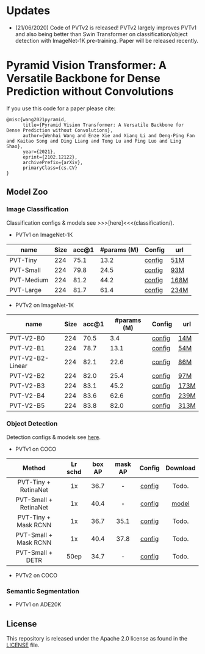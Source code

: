 # Updates
- (21/06/2020) Code of PVTv2 is released! PVTv2 largely improves PVTv1 and also being better than Swin Transformer on classification/object detection with ImageNet-1K pre-training. Paper will be released recently.

# Pyramid Vision Transformer: A Versatile Backbone for Dense Prediction without Convolutions

If you use this code for a paper please cite:

```
@misc{wang2021pyramid,
      title={Pyramid Vision Transformer: A Versatile Backbone for Dense Prediction without Convolutions}, 
      author={Wenhai Wang and Enze Xie and Xiang Li and Deng-Ping Fan and Kaitao Song and Ding Liang and Tong Lu and Ping Luo and Ling Shao},
      year={2021},
      eprint={2102.12122},
      archivePrefix={arXiv},
      primaryClass={cs.CV}
}
```

## Model Zoo

### Image Classification

Classification configs & models see >>>[here]<<<(classification/).

- PVTv1 on ImageNet-1K

| name | Size | acc@1 | #params (M) | Config | url |
| --- | --- | --- | --- | --- | --- |
| PVT-Tiny | 224 | 75.1 | 13.2 | [config](classification/configs/pvt/pvt_tiny.py) | [51M](https://drive.google.com/file/d/1yau8uMRl-mnlTAUn4I7vypss3wjVltt5/view?usp=sharing) |
| PVT-Small | 224 | 79.8 | 24.5 | [config](classification/configs/pvt/pvt_small.py) |[93M](https://drive.google.com/file/d/1ds9Rb9wRh9IzGV0CZMM0hnS0QAM_qyIF/view?usp=sharing) |
| PVT-Medium | 224 | 81.2 | 44.2 | [config](classification/configs/pvt/pvt_medium.py) |[168M](https://drive.google.com/file/d/1c2EkzszygPET83h-w4eh-Ef4V_d1a8kw/view?usp=sharing) |
| PVT-Large | 224 | 81.7 | 61.4 | [config](classification/configs/pvt/pvt_large.py) | [234M](https://drive.google.com/file/d/1C07_swTQeWvppIzQrl_0H7UDk4SsalkJ/view?usp=sharing) |

- PVTv2 on ImageNet-1K

| name | Size | acc@1 | #params (M) | Config | url |
| --- | --- | --- | --- | --- | --- |
| PVT-V2-B0 | 224 | 70.5 | 3.4 | [config](configs/pvt_v2/pvt_v2_b0.py) | [14M](https://drive.google.com/file/d/1qnqChpm93vtXULeTuCT_0mJ2ZKIDc-Qo/view?usp=sharing) |
| PVT-V2-B1 | 224 | 78.7 | 13.1 | [config](configs/pvt_v2/pvt_v2_b1.py) | [54M](https://drive.google.com/file/d/1aM0KFE3f-qIpP3xfhihlULF0-NNuk1m7/view?usp=sharing) |
| PVT-V2-B2-Linear | 224 | 82.1 | 22.6 | [config](configs/pvt_v2/pvt_v2_b2_li.py) | [86M](https://drive.google.com/file/d/1_HOJJCIGMMg6RztYAgzbTUge0m28rkZw/view?usp=sharing) |
| PVT-V2-B2 | 224 | 82.0 | 25.4 | [config](configs/pvt_v2/pvt_v2_b2.py) | [97M](https://drive.google.com/file/d/1snw4TYUCD5z4d3aaId1iBdw-yUKjRmPC/view?usp=sharing) |
| PVT-V2-B3 | 224 | 83.1 | 45.2 | [config](configs/pvt_v2/pvt_v2_b3.py) | [173M](https://drive.google.com/file/d/1PzTobv3pu5R3nb3V3lF6_DVnRDBtSmmS/view?usp=sharing) |
| PVT-V2-B4 | 224 | 83.6 | 62.6 | [config](configs/pvt_v2/pvt_v2_b4.py) | [239M](https://drive.google.com/file/d/1LW-0CFHulqeIxV2cai45t-FyLNKGc5l0/view?usp=sharing) |
| PVT-V2-B5 | 224 | 83.8 | 82.0 | [config](configs/pvt_v2/pvt_v2_b5.py) | [313M](https://drive.google.com/file/d/1TKQIdpOFoFs9H6aApUNJKDUK95l_gWy0/view?usp=sharing) |

### Object Detection 

Detection configs & models see [here](detection/).

- PVTv1 on COCO

|    Method   | Lr schd | box AP | mask AP | Config | Download  |
| :-------------: | :-----: | :-----: | :------: | :------------: | :----: |
|    PVT-Tiny + RetinaNet | 1x | 36.7    | - | [config](detection/configs/retinanet_pvt_t_fpn_1x_coco.py)  | Todo. | |
|    PVT-Small + RetinaNet | 1x | 40.4    | - | [config](detection/configs/retinanet_pvt_s_fpn_1x_coco.py)  | [model](https://drive.google.com/file/d/1U02ngyT_IYxS8SlU3WXf5r0TFsoBE3Lm/view?usp=sharing) |
|    PVT-Tiny + Mask RCNN  | 1x | 36.7    | 35.1 | [config](detection/configs/mask_rcnn_pvt_t_fpn_1x_coco.py)  | Todo. |
|    PVT-Small + Mask RCNN  | 1x | 40.4    | 37.8 | [config](detection/configs/mask_rcnn_pvt_s_fpn_1x_coco.py)  | Todo. |
|    PVT-Small + DETR  | 50ep | 34.7    | - | [config](detection/configs/detr_pvt_s_8x2_50ep_coco.py)  | Todo. |

- PVTv2 on COCO

### Semantic Segmentation

- PVTv1 on ADE20K

## License
This repository is released under the Apache 2.0 license as found in the [LICENSE](LICENSE) file.
